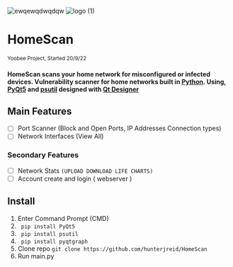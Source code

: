 ![ewqewqdwqdqw](https://user-images.githubusercontent.com/62681404/197085860-82ff427d-c875-4f03-b692-b6717884d405.png)
![logo (1)](https://user-images.githubusercontent.com/62681404/191140983-4e4e9a96-bd8a-4ee9-a5ba-532f5b73a4c2.png)    
# HomeScan  
<sub>Yoobee Project, Started 20/9/22</sub>

#### HomeScan scans your home network for misconfigured or infected devices. Vulnerability scanner for home networks built in [Python](https://www.python.org/). Using, [PyQt5](https://doc.qt.io/qtforpython/) and [psutil](https://psutil.readthedocs.io/en/latest/) designed with [Qt Designer](https://build-system.fman.io/qt-designer-download) 

## Main Features  
- [ ] Port Scanner (Block and Open Ports, IP Addresses Connection types)
- [ ] Network Interfaces (View All)

### Secondary Features
- [ ] Network Stats `(UPLOAD DOWNLOAD LIFE CHARTS)`
- [ ] Account create and login ( webserver )

## Install
1. Enter Command Prompt (CMD)   
2. ``` pip install PyQt5```
3. ``` pip install psutil```
3. ``` pip install pyqtgraph```
4. Clone repo ```git clone https://github.com/hunterjreid/HomeScan```
5. Run main.py


